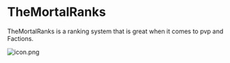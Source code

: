 # TheMortalRanks
TheMortalRanks is a ranking system that is great when it comes to pvp and Factions.

![icon.png](http://i64.tinypic.com/2ep6jcn.png)

